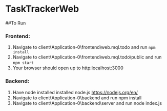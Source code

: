 # TaskTrackerWeb

##To Run

### Frontend: 
1. Navigate to client\Application-0\frontend\web.mql.todo and run `npm install`
2. Navigate to client\Application-0\frontend\web.mql.todo\public and run `npm start`
3. Your browser should open up to http:localhost:3000

### Backend:
1. Have node installed installed node.js https://nodejs.org/en/
2. Navigate to client\Application-0\backend and run npm install
3. Navigate to client\Application-0\backend\server and run node index.js
